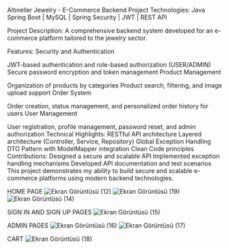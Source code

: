 Altıneller Jewelry - E-Commerce Backend Project
Technologies:
Java Spring Boot | MySQL | Spring Security | JWT | REST API

Project Description:
A comprehensive backend system developed for an e-commerce platform tailored to the jewelry sector.

Features:
Security and Authentication

JWT-based authentication and role-based authorization (USER/ADMIN)
Secure password encryption and token management
Product Management

Organization of products by categories
Product search, filtering, and image upload support
Order System

Order creation, status management, and personalized order history for users
User Management

User registration, profile management, password reset, and admin authorization
Technical Highlights:
RESTful API architecture
Layered architecture (Controller, Service, Repository)
Global Exception Handling
DTO Pattern with ModelMapper integration
Clean Code principles
Contributions:
Designed a secure and scalable API
Implemented exception handling mechanisms
Developed API documentation and test scenarios
This project demonstrates my ability to build secure and scalable e-commerce platforms using modern backend technologies.

HOME PAGE
![Ekran Görüntüsü (12)](https://github.com/user-attachments/assets/36ce3968-aa4b-4ece-8488-69325d5e842f)
![Ekran Görüntüsü (19)](https://github.com/user-attachments/assets/f445fbe8-4601-4325-a2fe-3bb823466569)
![Ekran Görüntüsü (14)](https://github.com/user-attachments/assets/9a2c6a47-13c5-4cee-a253-7ddfaa234776)

SIGN IN AND SIGN UP PAGES
![Ekran Görüntüsü (15)](https://github.com/user-attachments/assets/5a4243a4-87ec-4ccd-a361-f3cd2f981d23)

ADMIN PAGES
![Ekran Görüntüsü (16)](https://github.com/user-attachments/assets/c47d6bc1-04be-437d-9cd0-c8e48263308a)
![Ekran Görüntüsü (17)](https://github.com/user-attachments/assets/c6a573a0-6054-4128-bd9a-393a955025fa)

CART
![Ekran Görüntüsü (18)](https://github.com/user-attachments/assets/a099aada-3b28-4167-9572-0a04a9cff77d)
